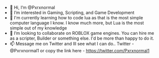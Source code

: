 - 👋 Hi, I’m @Pxrxnormal
- 👀 I’m interested in Gaming, Scripting, and Game Development
- 🌱 I'm currently learning how to code lua as that is the most simple computer language I know. I know much more, but Lua is the most simple out of my knowledge
- 💞️ I’m looking to collaborate on ROBLOX game engines. You can hire me as a scripter, Builder or something else. I'd be more than happy to do it.
- 📫 Message me on Twitter and Ill see what I can do.. Twitter - @Pxrxnormal1 or copy the link here - https://twitter.com/Pxrxnormal1

<!---
Pxrxnormal/Pxrxnormal is a ✨ special ✨ repository because its `README.md` (this file) appears on your GitHub profile.
You can click the Preview link to take a look at your changes.
--->
